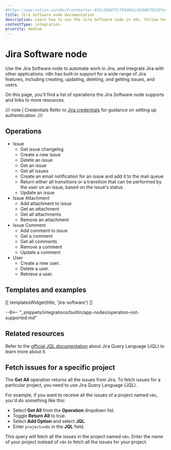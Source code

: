 ```yaml
---
#https://www.notion.so/n8n/Frontmatter-432c2b8dff1f43d4b1c8d20075510fe4
title: Jira Software node documentation
description: Learn how to use the Jira Software node in n8n. Follow technical documentation to integrate Jira Software node into your workflows.
contentType: integration
priority: medium
---
```


# Jira Software node

Use the Jira Software node to automate work in Jira, and integrate Jira with other applications. n8n has built-in support for a wide range of Jira features, including creating, updating, deleting, and getting issues, and users. 

On this page, you'll find a list of operations the Jira Software node supports and links to more resources.

/// note | Credentials
Refer to [Jira credentials](/integrations/builtin/credentials/jira/) for guidance on setting up authentication. 
///

## Operations

* Issue
    * Get issue changelog
    * Create a new issue
    * Delete an issue
    * Get an issue
    * Get all issues
    * Create an email notification for an issue and add it to the mail queue
    * Return either all transitions or a transition that can be performed by the user on an issue, based on the issue's status
    * Update an issue
* Issue Attachment
    * Add attachment to issue
    * Get an attachment
    * Get all attachments
    * Remove an attachment
* Issue Comment
    * Add comment to issue
    * Get a comment
    * Get all comments
    * Remove a comment
    * Update a comment
* User
    * Create a new user.
    * Delete a user.
    * Retrieve a user.

## Templates and examples

<!-- see https://www.notion.so/n8n/Pull-in-templates-for-the-integrations-pages-37c716837b804d30a33b47475f6e3780 -->
[[ templatesWidget(title, 'jira-software') ]]

--8<-- "_snippets/integrations/builtin/app-nodes/operation-not-supported.md"

## Related resources

Refer to the [official JQL documentation](https://www.atlassian.com/software/jira/guides/expand-jira/jql) about Jira Query Language (JQL) to learn more about it.

## Fetch issues for a specific project

The **Get All** operation returns all the issues from Jira. To fetch issues for a particular project, you need to use Jira Query Language (JQL).

For example, if you want to receive all the issues of a project named `n8n`, you'd do something like this:

- Select **Get All** from the **Operation** dropdown list.
- Toggle **Return All** to true.
- Select **Add Option** and select **JQL**.
- Enter `project=n8n` in the **JQL** field.

This query will fetch all the issues in the project named `n8n`. Enter the name of your project instead of `n8n` to fetch all the issues for your project.
